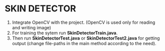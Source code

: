 # SKIN DETECTOR
1. Integrate OpenCV with the project. (OpenCV is used only for reading and writing image)
2. For training the sytem run **SkinDetectorTrain.java**.
3. Then run **SkinDetectorTest.java** or **SkinDetectorTest2.java** for getting output (change file-paths in the main method according to the need).
